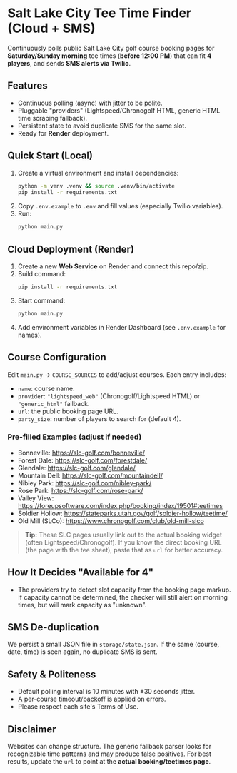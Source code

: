 # Salt Lake City Tee Time Finder (Cloud + SMS)

Continuously polls public Salt Lake City golf course booking pages for **Saturday/Sunday morning** tee times (**before 12:00 PM**) that can fit **4 players**, and sends **SMS alerts via Twilio**.

## Features
- Continuous polling (async) with jitter to be polite.
- Pluggable "providers" (Lightspeed/Chronogolf HTML, generic HTML time scraping fallback).
- Persistent state to avoid duplicate SMS for the same slot.
- Ready for **Render** deployment.

## Quick Start (Local)
1. Create a virtual environment and install dependencies:
   ```bash
   python -m venv .venv && source .venv/bin/activate
   pip install -r requirements.txt
   ```
2. Copy `.env.example` to `.env` and fill values (especially Twilio variables).
3. Run:
   ```bash
   python main.py
   ```

## Cloud Deployment (Render)
1. Create a new **Web Service** on Render and connect this repo/zip.
2. Build command:
   ```bash
   pip install -r requirements.txt
   ```
3. Start command:
   ```bash
   python main.py
   ```
4. Add environment variables in Render Dashboard (see `.env.example` for names).

## Course Configuration
Edit `main.py` → `COURSE_SOURCES` to add/adjust courses. Each entry includes:
- `name`: course name.
- `provider`: `"lightspeed_web"` (Chronogolf/Lightspeed HTML) or `"generic_html"` fallback.
- `url`: the public booking page URL.
- `party_size`: number of players to search for (default 4).

### Pre-filled Examples (adjust if needed)
- Bonneville: https://slc-golf.com/bonneville/
- Forest Dale: https://slc-golf.com/forestdale/
- Glendale: https://slc-golf.com/glendale/
- Mountain Dell: https://slc-golf.com/mountaindell/
- Nibley Park: https://slc-golf.com/nibley-park/
- Rose Park: https://slc-golf.com/rose-park/
- Valley View: https://foreupsoftware.com/index.php/booking/index/19501#teetimes
- Soldier Hollow: https://stateparks.utah.gov/golf/soldier-hollow/teetime/
- Old Mill (SLCo): https://www.chronogolf.com/club/old-mill-slco

> **Tip:** These SLC pages usually link out to the actual booking widget (often Lightspeed/Chronogolf).
> If you know the direct booking URL (the page with the tee sheet), paste that as `url` for better accuracy.

## How It Decides "Available for 4"
- The providers try to detect slot capacity from the booking page markup. If capacity cannot be determined,
  the checker will still alert on morning times, but will mark capacity as "unknown".

## SMS De-duplication
We persist a small JSON file in `storage/state.json`. If the same (course, date, time) is seen again, no duplicate SMS is sent.

## Safety & Politeness
- Default polling interval is 10 minutes with ±30 seconds jitter.
- A per-course timeout/backoff is applied on errors.
- Please respect each site's Terms of Use.

## Disclaimer
Websites can change structure. The generic fallback parser looks for recognizable time patterns and may produce false positives.
For best results, update the `url` to point at the **actual booking/teetimes page**.

